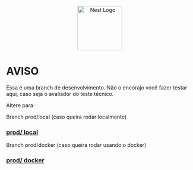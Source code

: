 <p align="center">
  <a href="http://nestjs.com/" target="blank"><img src="https://nestjs.com/img/logo-small.svg" width="120" alt="Nest Logo" /></a>
</p>

# AVISO

Essa é uma branch de desenvolvimento. Não o encorajo você fazer testar aqui, caso seja o avaliador do teste técnico.

Altere para:

Branch prod/local (caso queira rodar localmente) 
### [prod/ local](https://github.com/Hagave/Warlocks-Tech/tree/prod/local)

Branch prod/docker (caso queira rodar usando o docker)
### [prod/ docker](https://github.com/Hagave/Warlocks-Tech/tree/prod/docker)


